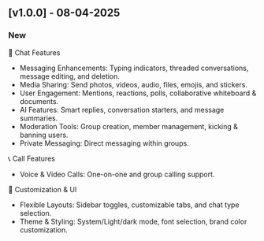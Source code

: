 ## [v1.0.0] - 08-04-2025

### New

💬 Chat Features

- Messaging Enhancements: Typing indicators, threaded conversations, message editing, and deletion.
- Media Sharing: Send photos, videos, audio, files, emojis, and stickers.
- User Engagement: Mentions, reactions, polls, collaborative whiteboard & documents.
- AI Features: Smart replies, conversation starters, and message summaries.
- Moderation Tools: Group creation, member management, kicking & banning users.
- Private Messaging: Direct messaging within groups.

📞 Call Features

- Voice & Video Calls: One-on-one and group calling support.

🎨 Customization & UI

- Flexible Layouts: Sidebar toggles, customizable tabs, and chat type selection.
- Theme & Styling: System/Light/dark mode, font selection, brand color customization.
